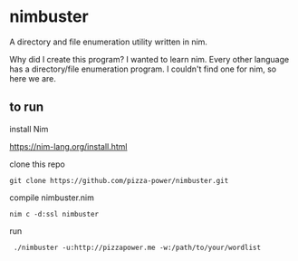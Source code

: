 # nimbuster
A directory and file enumeration utility written in nim.

Why did I create this program? I wanted to learn nim. Every other language has a directory/file enumeration program. I couldn't find one for nim, so here we are. 

## to run

install Nim 

https://nim-lang.org/install.html

clone this repo

```git clone https://github.com/pizza-power/nimbuster.git```

compile nimbuster.nim

```nim c -d:ssl nimbuster```

run

``` ./nimbuster -u:http://pizzapower.me -w:/path/to/your/wordlist```

